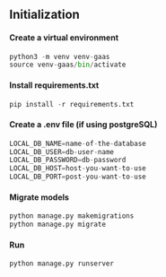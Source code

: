 ## Initialization

#### Create a virtual environment

```python
python3 -m venv venv-gaas
source venv-gaas/bin/activate
```

#### Install requirements.txt

```python
pip install -r requirements.txt
```

#### Create a .env file (if using postgreSQL)

```python
LOCAL_DB_NAME=name-of-the-database
LOCAL_DB_USER=db-user-name
LOCAL_DB_PASSWORD=db-password
LOCAL_DB_HOST=host-you-want-to-use
LOCAL_DB_PORT=post-you-want-to-use
```

#### Migrate models

```python
python manage.py makemigrations
python manage.py migrate
```

#### Run

```python
python manage.py runserver
```

